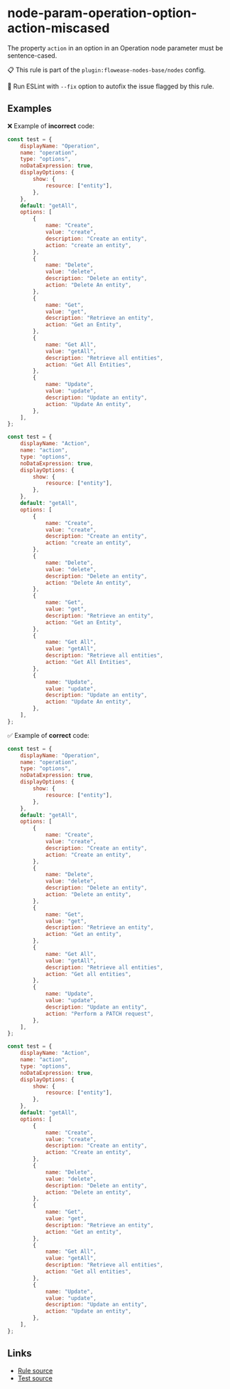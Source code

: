 [//]: # "File generated from a template. Do not edit this file directly."

# node-param-operation-option-action-miscased

The property `action` in an option in an Operation node parameter must be sentence-cased.

📋 This rule is part of the `plugin:flowease-nodes-base/nodes` config.

🔧 Run ESLint with `--fix` option to autofix the issue flagged by this rule.

## Examples

❌ Example of **incorrect** code:

```js
const test = {
	displayName: "Operation",
	name: "operation",
	type: "options",
	noDataExpression: true,
	displayOptions: {
		show: {
			resource: ["entity"],
		},
	},
	default: "getAll",
	options: [
		{
			name: "Create",
			value: "create",
			description: "Create an entity",
			action: "create an entity",
		},
		{
			name: "Delete",
			value: "delete",
			description: "Delete an entity",
			action: "Delete An entity",
		},
		{
			name: "Get",
			value: "get",
			description: "Retrieve an entity",
			action: "Get an Entity",
		},
		{
			name: "Get All",
			value: "getAll",
			description: "Retrieve all entities",
			action: "Get All Entities",
		},
		{
			name: "Update",
			value: "update",
			description: "Update an entity",
			action: "Update An entity",
		},
	],
};

const test = {
	displayName: "Action",
	name: "action",
	type: "options",
	noDataExpression: true,
	displayOptions: {
		show: {
			resource: ["entity"],
		},
	},
	default: "getAll",
	options: [
		{
			name: "Create",
			value: "create",
			description: "Create an entity",
			action: "create an entity",
		},
		{
			name: "Delete",
			value: "delete",
			description: "Delete an entity",
			action: "Delete An entity",
		},
		{
			name: "Get",
			value: "get",
			description: "Retrieve an entity",
			action: "Get an Entity",
		},
		{
			name: "Get All",
			value: "getAll",
			description: "Retrieve all entities",
			action: "Get All Entities",
		},
		{
			name: "Update",
			value: "update",
			description: "Update an entity",
			action: "Update An entity",
		},
	],
};
```

✅ Example of **correct** code:

```js
const test = {
	displayName: "Operation",
	name: "operation",
	type: "options",
	noDataExpression: true,
	displayOptions: {
		show: {
			resource: ["entity"],
		},
	},
	default: "getAll",
	options: [
		{
			name: "Create",
			value: "create",
			description: "Create an entity",
			action: "Create an entity",
		},
		{
			name: "Delete",
			value: "delete",
			description: "Delete an entity",
			action: "Delete an entity",
		},
		{
			name: "Get",
			value: "get",
			description: "Retrieve an entity",
			action: "Get an entity",
		},
		{
			name: "Get All",
			value: "getAll",
			description: "Retrieve all entities",
			action: "Get all entities",
		},
		{
			name: "Update",
			value: "update",
			description: "Update an entity",
			action: "Perform a PATCH request",
		},
	],
};

const test = {
	displayName: "Action",
	name: "action",
	type: "options",
	noDataExpression: true,
	displayOptions: {
		show: {
			resource: ["entity"],
		},
	},
	default: "getAll",
	options: [
		{
			name: "Create",
			value: "create",
			description: "Create an entity",
			action: "Create an entity",
		},
		{
			name: "Delete",
			value: "delete",
			description: "Delete an entity",
			action: "Delete an entity",
		},
		{
			name: "Get",
			value: "get",
			description: "Retrieve an entity",
			action: "Get an entity",
		},
		{
			name: "Get All",
			value: "getAll",
			description: "Retrieve all entities",
			action: "Get all entities",
		},
		{
			name: "Update",
			value: "update",
			description: "Update an entity",
			action: "Update an entity",
		},
	],
};
```

## Links

- [Rule source](../../lib/rules/node-param-operation-option-action-miscased.ts)
- [Test source](../../tests/node-param-operation-option-action-miscased.test.ts)
